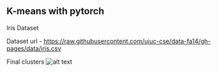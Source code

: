 ## K-means with pytorch

Iris Dataset 

Dataset url - https://raw.githubusercontent.com/uiuc-cse/data-fa14/gh-pages/data/iris.csv

Final clusters
![alt text](https://drive.google.com/file/d/19yvuqUwQaGB9ABzjmjHj7FEFhdVojJTP/view?usp=sharing)

